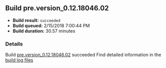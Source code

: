 ## Build pre.version_0.12.18046.02
- **Build result:** `succeeded`
- **Build queued:** 2/15/2018 7:00:44 PM
- **Build duration:** 30.57 minutes
### Details
Build [pre.version_0.12.18046.02](https://winappstudio.visualstudio.com/web/build.aspx?pcguid=a4ef43be-68ce-4195-a619-079b4d9834c2&builduri=vstfs%3a%2f%2f%2fBuild%2fBuild%2f25009) succeeded
Find detailed information in the [build log files](https://uwpctdiags.blob.core.windows.net/buildlogs/pre.version_0.12.18046.02_logs.zip)

